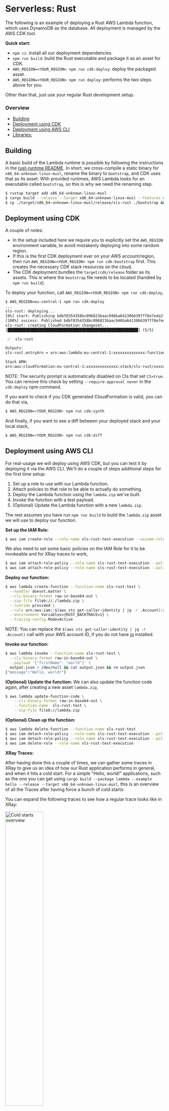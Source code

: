 # Serverless: Rust
The following is an example of deploying a Rust AWS Lambda function, which uses DynamoDB as the database. All deployment is managed by the AWS CDK tool.

**Quick start:**

- `npm ci`: install all our deployment dependencies.
- `npm run build`: build the Rust executable and package it as an asset for CDK.
- `AWS_REGION=<YOUR_REGION> npm run cdk:deploy`: deploy the packaged asset.
- `AWS_REGION=<YOUR_REGION> npm run deploy`: performs the two steps above for you.

Other than that, just use your regular Rust development setup.

### Overview

- [Building](#building)
- [Deployment using CDK](#deployment-using-cdk)
- [Deployment using AWS CLI](#deployment-using-aws-cli)
- [Libraries:](#libraries)

## Building
A basic build of the Lambda runtime is possible by following the instructions in the [rust-runtime README](https://github.com/awslabs/aws-lambda-rust-runtime/blob/5d50e1ca29b20fccaf85074a6904fa4b6ece4f05/README.md#aws-cli). In short, we cross-compile a static binary for `x86_64-unknown-linux-musl`, rename the binary to `bootstrap`, and CDK uses that as its asset. With provided runtimes, AWS Lambda looks for an executable called `bootstrap`, so this is why we need the renaming step.

```bash
$ rustup target add x86_64-unknown-linux-musl
$ cargo build --release --target x86_64-unknown-linux-musl --features vendored
$ cp ./target/x86_64-unknown-linux-musl/release/sls-rust ./bootstrap && zip lambda.zip bootstrap && rm bootstrap
```

## Deployment using CDK
A couple of notes:

- In the setup included here we require you to explicitly set the `AWS_REGION` environment variable, to avoid mistakenly deploying into some random region.
- If this is the first CDK deployment ever on your AWS account/region, then run `AWS_REGION=<YOUR_REGION> npm run cdk:bootstrap` first. This creates the necessary CDK stack resources on the cloud.
- The CDK deployment bundles the `target/cdk/release` folder as its assets. This is where the `bootstrap` file needs to be located (handled by `npm run build`).

To deploy your function, call `AWS_REGION=<YOUR_REGION> npm run cdk:deploy`,

```bash
$ AWS_REGION=eu-central-1 npm run cdk:deploy
...
sls-rust: deploying...
[0%] start: Publishing bdbf8354358bc096823baac946ba64130b6397ff8e7eda2f18d782810e158c39:current
[100%] success: Published bdbf8354358bc096823baac946ba64130b6397ff8e7eda2f18d782810e158c39:current
sls-rust: creating CloudFormation changeset...
[██████████████████████████████████████████████████████████] (5/5)

 ✅  sls-rust

Outputs:
sls-rust.entryArn = arn:aws:lambda:eu-central-1:xxxxxxxxxxxxxx:function:sls-rust-main

Stack ARN:
arn:aws:cloudformation:eu-central-1:xxxxxxxxxxxxxx:stack/sls-rust/xxxxxx-xxxx-xxxx-xxxx-xxxxxxxxxx
```

NOTE: The security prompt is automatically disabled on CIs that set `CI=true`. You can remove this check by setting `--require-approval never` in the `cdk:deploy` npm command.

If you want to check if you CDK generated CloudFormation is valid, you can do that via,

```bash
$ AWS_REGION=<YOUR_REGION> npm run cdk:synth
```

And finally, if you want to see a diff between your deployed stack and your local stack,

```bash
$ AWS_REGION=<YOUR_REGION> npm run cdk:diff
```


## Deployment using AWS CLI
For real-usage we will deploy using AWS CDK, but you can test it by deploying it via the AWS CLI. We'll do a couple of steps additional steps for the first time setup:

1. Set up a role to use with our Lambda function.
2. Attach policies to that role to be able to actually do something.
3. Deploy the Lambda function using the `lambda.zip` we've built.
4. Invoke the function with a test payload.
5. (Optional) Update the Lambda function with a new `lambda.zip`.

The rest assumes you have run `npm run build` to build the `lambda.zip` asset we will use to deploy our function.

**Set up the IAM Role:**
```bash
$ aws iam create-role --role-name sls-rust-test-execution --assume-role-policy-document '{"Version": "2012-10-17","Statement": [{ "Effect": "Allow", "Principal": {"Service": "lambda.amazonaws.com"}, "Action": "sts:AssumeRole"}]}'
```

We also need to set some basic policies on the IAM Role for it to be invokeable and for XRay traces to work,
```bash
$ aws iam attach-role-policy --role-name sls-rust-test-execution --policy-arn arn:aws:iam::aws:policy/service-role/AWSLambdaBasicExecutionRole
$ aws iam attach-role-policy --role-name sls-rust-test-execution --policy-arn arn:aws:iam::aws:policy/AWSXRayDaemonWriteAccess
```

**Deploy our function:**
```bash
$ aws lambda create-function --function-name sls-rust-test \
  --handler doesnt.matter \
  --cli-binary-format raw-in-base64-out \
  --zip-file fileb://./lambda.zip \
  --runtime provided \
  --role arn:aws:iam::$(aws sts get-caller-identity | jq -r .Account):role/sls-rust-test-execution \
  --environment Variables={RUST_BACKTRACE=1} \
  --tracing-config Mode=Active
```

NOTE: You can replace the `$(aws sts get-caller-identity | jq -r .Account)` call with your AWS account ID, if you do not have [jq](https://stedolan.github.io/jq/) installed.

**Invoke our function:**
```bash
$ aws lambda invoke --function-name sls-rust-test \
  --cli-binary-format raw-in-base64-out \
  --payload '{"firstName": "world"}' \
  output.json > /dev/null && cat output.json && rm output.json
{"message":"Hello, world!"}
```

**(Optional) Update the function:**
We can also update the function code again, after creating a new asset `lambda.zip`,

```bash
$ aws lambda update-function-code \
    --cli-binary-format raw-in-base64-out \
    --function-name  sls-rust-test \
    --zip-file fileb://lambda.zip
```

**(Optional) Clean up the function:**

```bash
$ aws lambda delete-function --function-name sls-rust-test
$ aws iam detach-role-policy --role-name sls-rust-test-execution --policy-arn arn:aws:iam::aws:policy/service-role/AWSLambdaBasicExecutionRole
$ aws iam detach-role-policy --role-name sls-rust-test-execution --policy-arn arn:aws:iam::aws:policy/AWSXRayDaemonWriteAccess
$ aws iam delete-role --role-name sls-rust-test-execution
```

**XRay Traces:**

After having done this a couple of times, we can gather some traces in XRay to give us an idea of how our Rust application performs in general, and when it hits a cold start. For a simple "Hello, world!" applications, such as the one you can get using `cargo build --package lambda --example hello --release --target x86_64-unknown-linux-musl`, this is an overview of all the Traces after having force a bunch of cold starts:


You can expand the following traces to see how a regular trace looks like in XRay:

<a href="https://codetalk.io/resources/images/serverless-rust-cold-starts-overview.png" target="_blank" rel="noopener noreferrer"><img src="https://codetalk.io/resources/images/serverless-rust-cold-starts-overview.thumbnail.png" loading="lazy" alt="Cold starts overview" title="Cold starts overview" style="margin-right: 1%; width: 49%;" /></a>


## Naming convention

A couple of names need to be in sync:

- The stack name is specified in the `deployment/bin/stack.ts` file, in the `STACK_NAME` variable.
- The `name` field in the `package.json` is used to target the correct stack and should match `STACK_NAME`.

## Libraries
We are using a couple of libraries, in various state of maturity/release:

- The master branch of [aws-lambda-rust-runtime](https://github.com/awslabs/aws-lambda-rust-runtime) pending on [#216](https://github.com/awslabs/aws-lambda-rust-runtime/issues/216) ([README from PR](https://github.com/awslabs/aws-lambda-rust-runtime/blob/5d50e1ca29b20fccaf85074a6904fa4b6ece4f05/README.md)) to be finalised for official async/await support.
  - To statically build you might also need OpenSSL development headers, but we let the [openssl-sys package manage that](https://github.com/sfackler/rust-openssl/issues/980) for us with a `openssl-sys/vendored`.
  - We will need the musl tools, which we use instead of glibc, via `apt-get install musl-tools` for Ubuntu or `brew tap SergioBenitez/osxct && brew install FiloSottile/musl-cross/musl-cross` for macOS.
  - We need zip to create our deployment package, `apt-get install zip`.
- [Rusoto](https://github.com/rusoto/rusoto) for talking with the AWS SDK. It recently landed official async/await support.
- [aws-cdk](https://docs.aws.amazon.com/cdk/latest/guide/home.html) for deploying to AWS, using CloudFormation under-the-hood. We'll use their support for [Custom Runtimes](https://docs.aws.amazon.com/cdk/api/latest/docs/aws-lambda-readme.html).
- The [aws-cdk fork](https://github.com/localstack/aws-cdk) of [localstack](https://github.com/localstack/localstack) for a local development setup.
- [cargo watch](https://github.com/passcod/cargo-watch) so we can develop using `cargo watch`, installable via `cargo install cargo-watch`.
